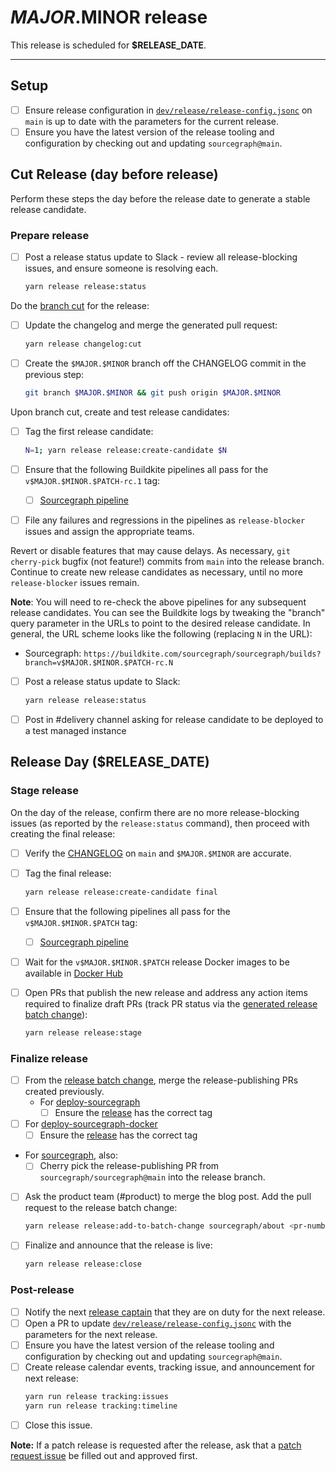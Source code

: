 <!--
DO NOTE COPY THIS ISSUE TEMPLATE MANUALLY. Use `yarn release tracking:issues` in the `sourcegraph/sourcegraph` repository.

Arguments:
- $MAJOR
- $MINOR
- $PATCH
- $RELEASE_DATE
- $ONE_WORKING_DAY_AFTER_RELEASE
-->

# $MAJOR.$MINOR release

This release is scheduled for **$RELEASE_DATE**.

---

## Setup

- [ ] Ensure release configuration in [`dev/release/release-config.jsonc`](https://sourcegraph.com/github.com/sourcegraph/sourcegraph/-/blob/dev/release/release-config.jsonc) on `main` is up to date with the parameters for the current release.
- [ ] Ensure you have the latest version of the release tooling and configuration by checking out and updating `sourcegraph@main`.

## Cut Release (day before release)

Perform these steps the day before the release date to generate a stable release candidate.

### Prepare release

- [ ] Post a release status update to Slack - review all release-blocking issues, and ensure someone is resolving each.
  ```sh
  yarn release release:status
  ```

Do the [branch cut](./index.md#release-branches) for the release:

- [ ] Update the changelog and merge the generated pull request:
  ```sh
  yarn release changelog:cut
  ```
- [ ] Create the `$MAJOR.$MINOR` branch off the CHANGELOG commit in the previous step:
  ```sh
  git branch $MAJOR.$MINOR && git push origin $MAJOR.$MINOR
  ```

Upon branch cut, create and test release candidates:

- [ ] Tag the first release candidate:
  ```sh
  N=1; yarn release release:create-candidate $N
  ```
- [ ] Ensure that the following Buildkite pipelines all pass for the `v$MAJOR.$MINOR.$PATCH-rc.1` tag:

  - [ ] [Sourcegraph pipeline](https://buildkite.com/sourcegraph/sourcegraph/builds?branch=v$MAJOR.$MINOR.$PATCH-rc.1)

- [ ] File any failures and regressions in the pipelines as `release-blocker` issues and assign the appropriate teams.

Revert or disable features that may cause delays. As necessary, `git cherry-pick` bugfix (not feature!) commits from `main` into the release branch. Continue to create new release candidates as necessary, until no more `release-blocker` issues remain.

**Note**: You will need to re-check the above pipelines for any subsequent release candidates. You can see the Buildkite logs by tweaking the "branch" query parameter in the URLs to point to the desired release candidate. In general, the URL scheme looks like the following (replacing `N` in the URL):

- Sourcegraph: `https://buildkite.com/sourcegraph/sourcegraph/builds?branch=v$MAJOR.$MINOR.$PATCH-rc.N`

- [ ] Post a release status update to Slack:

  ```sh
  yarn release release:status
  ```

- [ ] Post in #delivery channel asking for release candidate to be deployed to a test managed instance

## Release Day ($RELEASE_DATE)

### Stage release

<!-- Keep in sync with patch_release_issue's "Stage release" section -->

On the day of the release, confirm there are no more release-blocking issues (as reported by the `release:status` command), then proceed with creating the final release:

- [ ] Verify the [CHANGELOG](https://github.com/sourcegraph/sourcegraph/blob/main/CHANGELOG.md) on `main` and `$MAJOR.$MINOR` are accurate.
- [ ] Tag the final release:
  ```sh
  yarn release release:create-candidate final
  ```
- [ ] Ensure that the following pipelines all pass for the `v$MAJOR.$MINOR.$PATCH` tag:

  - [ ] [Sourcegraph pipeline](https://buildkite.com/sourcegraph/sourcegraph/builds?branch=v$MAJOR.$MINOR.$PATCH)

- [ ] Wait for the `v$MAJOR.$MINOR.$PATCH` release Docker images to be available in [Docker Hub](https://hub.docker.com/r/sourcegraph/server/tags)
- [ ] Open PRs that publish the new release and address any action items required to finalize draft PRs (track PR status via the [generated release batch change](https://k8s.sgdev.org/organizations/sourcegraph/batch-changes)):
  ```sh
  yarn release release:stage
  ```

### Finalize release

- [ ] From the [release batch change](https://k8s.sgdev.org/organizations/sourcegraph/batch-changes), merge the release-publishing PRs created previously.
  - For [deploy-sourcegraph](https://github.com/sourcegraph/deploy-sourcegraph)
    - [ ] Ensure the [release](https://github.com/sourcegraph/deploy-sourcegraph/releases) has the correct tag
- [ ] For [deploy-sourcegraph-docker](https://github.com/sourcegraph/deploy-sourcegraph-docker)
  - [ ] Ensure the [release](https://github.com/sourcegraph/deploy-sourcegraph-docker/releases) has the correct tag
- For [sourcegraph](https://github.com/sourcegraph/sourcegraph), also:
  - [ ] Cherry pick the release-publishing PR from `sourcegraph/sourcegraph@main` into the release branch.
- [ ] Ask the product team (#product) to merge the blog post. Add the pull request to the release batch change:
  ```sh
  yarn release release:add-to-batch-change sourcegraph/about <pr-number>
  ```
- [ ] Finalize and announce that the release is live:
  ```sh
  yarn release release:close
  ```

### Post-release

- [ ] Notify the next [release captain](./index.md#release-captain) that they are on duty for the next release.
- [ ] Open a PR to update [`dev/release/release-config.jsonc`](https://sourcegraph.com/github.com/sourcegraph/sourcegraph/-/blob/dev/release/release-config.jsonc) with the parameters for the next release.
- [ ] Ensure you have the latest version of the release tooling and configuration by checking out and updating `sourcegraph@main`.
- [ ] Create release calendar events, tracking issue, and announcement for next release:
  ```sh
  yarn run release tracking:issues
  yarn run release tracking:timeline
  ```
- [ ] Close this issue.

**Note:** If a patch release is requested after the release, ask that a [patch request issue](https://github.com/sourcegraph/sourcegraph/issues/new?assignees=&labels=team%2Fdistribution&template=request_patch_release.md&title=$MAJOR.$MINOR.1%3A+) be filled out and approved first.
